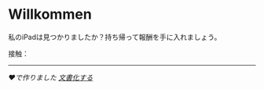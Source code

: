 # Willkommen

私のiPadは見つかりましたか？持ち帰って報酬を手に入れましょう。

接触：<EMAIL>

* * *

_❤️で作りました [文書化する](https://docsify.js.org/)_
